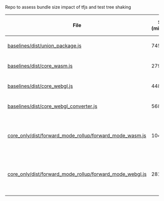 Repo to assess bundle size impact of tfjs and test tree shaking

|File   |Size (minified)   |Size (min +gzip) |Desc   |
|---|---|---|---|
|[baselines/dist/union_package.js](./baselines/dist/union_package.js)|745KB   |182K  |Single op built against union + wasm (2.1.0)   |
|[baselines/dist/core_wasm.js](./baselines/dist/core_wasm.js)|279KB   |71K  |Single op built against core + wasm (2.1.0)  |
|[baselines/dist/core_webgl.js](./baselines/dist/core_webgl.js)|448KB   |110K  |Single op built against core + webgl  (2.1.0) |
|[baselines/dist/core_webgl_converter.js](baselines/dist/core_webgl_converter.js)|568K   |136K  |Single op built against core + converter + webgl  |
|[core_only/dist/forward_mode_rollup/forward_mode_wasm.js](core_only/dist/forward_mode_rollup/forward_mode_wasm.js)|104K   |32K  |Single op call. { "kernels": ["Max"], "backends":  ["wasm"], "forwardModeOnly": true}   |
|[core_only/dist/forward_mode_rollup/forward_mode_webgl.js](core_only/dist/forward_mode_rollup/forward_mode_webgl.js)|281K  |68K  |Single op call. { "kernels": ["Max"], "backends":  ["webgl"], "forwardModeOnly": true}   |
|   |   |   |
